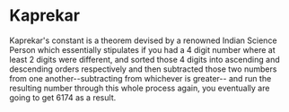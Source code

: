 # Kaprekar
Kaprekar's constant is a theorem devised by a renowned Indian Science Person which essentially stipulates if you had a 4 digit number where at least 2 digits were different, and sorted those 4 digits into ascending and descending orders respectively and then subtracted those two numbers from one another--subtracting from whichever is greater-- and run the resulting number through this whole process again, you eventually are going to get 6174 as a result.
